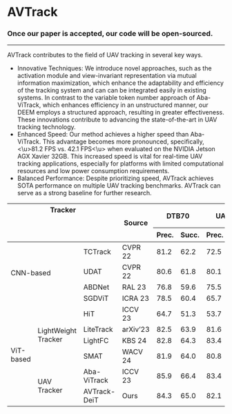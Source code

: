 # AVTrack
### Once our paper is accepted, our code will be open-sourced.


---

AVTrack contributes to the field of UAV tracking in several key ways. 
*  Innovative Techniques: We introduce novel approaches, such as the activation module and view-invariant representation via mutual information maximization, which enhance the adaptability and efficiency of the tracking system and can can be integrated easily in existing systems. In contrast to the variable token number approach of Aba-ViTrack, which enhances efficiency in an unstructured manner, our DEEM employs a structured approach, resulting in greater effectiveness. These innovations contribute to advancing the state-of-the-art in UAV tracking technology. 
*   Enhanced Speed: Our method achieves a higher speed than Aba-ViTrack. This advantage becomes more pronounced, specifically, <\u>81.2 FPS vs. 42.1 FPS<\u> when evaluated on the NVIDIA Jetson AGX Xavier 32GB. This increased speed is vital for real-time UAV tracking applications, especially for platforms with limited computational resources and low power consumption requirements. 
*   Balanced Performance: Despite prioritizing speed, AVTrack achieves SOTA performance on multiple UAV tracking benchmarks. AVTrack can serve as a strong baseline for further research.

<table class="tg">
<thead>
  <tr>
    <th class="tg-baqh" colspan="3" rowspan="2">Tracker<br><br><br><br>  </th>
    <th class="tg-baqh" rowspan="2">Source</th>
    <th class="tg-baqh" colspan="2">DTB70</th>
    <th class="tg-baqh" colspan="2">UAVDT</th>
    <th class="tg-baqh" colspan="2">VisDrone</th>
    <th class="tg-baqh" colspan="2">UAV123</th>
    <th class="tg-baqh" colspan="2"><span style="font-style:normal">UAV123@10fps</span></th>
    <th class="tg-baqh" colspan="2">WebUAV-3M</th>
    <th class="tg-baqh" rowspan="2">FLOPs</th>
    <th class="tg-baqh" rowspan="2">Params</th>
    <th class="tg-baqh" rowspan="2">Avg.FPS</th>
  </tr>
  <tr>
    <th class="tg-baqh">Prec.</th>
    <th class="tg-baqh">Succ.</th>
    <th class="tg-baqh">Prec.</th>
    <th class="tg-baqh">Succ.</th>
    <th class="tg-baqh">Prec.</th>
    <th class="tg-baqh">Succ.</th>
    <th class="tg-baqh">Prec.</th>
    <th class="tg-baqh">Succ.</th>
    <th class="tg-baqh">Prec.</th>
    <th class="tg-baqh">Succ.</th>
    <th class="tg-baqh">Prec.</th>
    <th class="tg-baqh">Succ.</th>
  </tr>
</thead>
<tbody>
  <tr>
    <td class="tg-baqh" colspan="2" rowspan="4">CNN-based</td>
    <td class="tg-baqh">TCTrack</td>
    <td class="tg-baqh">CVPR 22</td>
    <td class="tg-baqh">81.2</td>
    <td class="tg-baqh">62.2</td>
    <td class="tg-baqh">72.5</td>
    <td class="tg-baqh">53.0</td>
    <td class="tg-baqh">79.9</td>
    <td class="tg-baqh">59.4</td>
    <td class="tg-baqh">80.0</td>
    <td class="tg-baqh">60.5</td>
    <td class="tg-baqh">78.0</td>
    <td class="tg-baqh">59.9</td>
    <td class="tg-baqh">61.9</td>
    <td class="tg-baqh">45.7</td>
    <td class="tg-baqh">8.9G</td>
    <td class="tg-baqh">10.5M</td>
    <td class="tg-baqh">139.6</td>
  </tr>
  <tr>
    <td class="tg-baqh">UDAT</td>
    <td class="tg-baqh">CVPR 22</td>
    <td class="tg-baqh">80.6</td>
    <td class="tg-baqh">61.8</td>
    <td class="tg-baqh">80.1</td>
    <td class="tg-baqh">59.2</td>
    <td class="tg-baqh">81.6</td>
    <td class="tg-baqh">61.9</td>
    <td class="tg-baqh">76.1</td>
    <td class="tg-baqh">59.0</td>
    <td class="tg-baqh">77.8</td>
    <td class="tg-baqh">58.5</td>
    <td class="tg-baqh">64.8</td>
    <td class="tg-baqh">48.7</td>
    <td class="tg-baqh">23.2G</td>
    <td class="tg-baqh">55.1M</td>
    <td class="tg-baqh">31.3</td>
  </tr>
  <tr>
    <td class="tg-baqh">ABDNet</td>
    <td class="tg-baqh">RAL 23</td>
    <td class="tg-baqh">76.8</td>
    <td class="tg-baqh">59.6</td>
    <td class="tg-baqh">75.5</td>
    <td class="tg-baqh">55.3</td>
    <td class="tg-baqh">75.0</td>
    <td class="tg-baqh">57.2</td>
    <td class="tg-baqh">79.3</td>
    <td class="tg-baqh">60.7</td>
    <td class="tg-baqh">77.3</td>
    <td class="tg-baqh">59.1</td>
    <td class="tg-baqh">63.9</td>
    <td class="tg-baqh">48.7</td>
    <td class="tg-baqh">8.3G</td>
    <td class="tg-baqh">12.3M</td>
    <td class="tg-baqh">125.4</td>
  </tr>
  <tr>
    <td class="tg-baqh">SGDViT</td>
    <td class="tg-baqh">ICRA 23</td>
    <td class="tg-baqh">78.5</td>
    <td class="tg-baqh">60.4</td>
    <td class="tg-baqh">65.7</td>
    <td class="tg-baqh">48.0</td>
    <td class="tg-baqh">72.1</td>
    <td class="tg-baqh">52.1</td>
    <td class="tg-baqh">75.4</td>
    <td class="tg-baqh">57.5</td>
    <td class="tg-baqh">86.3</td>
    <td class="tg-baqh">66.1</td>
    <td class="tg-baqh">61.3</td>
    <td class="tg-baqh">45.7</td>
    <td class="tg-baqh">11.3G</td>
    <td class="tg-baqh">23.3M</td>
    <td class="tg-baqh">107.6</td>
  </tr>
  <tr>
    <td class="tg-baqh" rowspan="6">ViT-based</td>
    <td class="tg-baqh" rowspan="4">LightWeight Tracker</td>
    <td class="tg-baqh">HiT</td>
    <td class="tg-baqh">ICCV 23</td>
    <td class="tg-baqh">64.7</td>
    <td class="tg-baqh">51.3</td>
    <td class="tg-baqh">53.7</td>
    <td class="tg-baqh">41.1</td>
    <td class="tg-baqh">64.0</td>
    <td class="tg-baqh">49.9</td>
    <td class="tg-baqh">73.5</td>
    <td class="tg-baqh">58.4</td>
    <td class="tg-baqh">74.7</td>
    <td class="tg-baqh">59.1</td>
    <td class="tg-baqh">49.2</td>
    <td class="tg-baqh">39.7</td>
    <td class="tg-baqh">1.0G</td>
    <td class="tg-baqh">9.6M</td>
    <td class="tg-mxrt">293.4</td>
  </tr>
  <tr>
    <td class="tg-baqh">LiteTrack</td>
    <td class="tg-baqh">arXiv’23</td>
    <td class="tg-baqh">82.5</td>
    <td class="tg-baqh">63.9</td>
    <td class="tg-baqh">81.6</td>
    <td class="tg-baqh">59.3</td>
    <td class="tg-baqh">79.7</td>
    <td class="tg-baqh">61.4</td>
    <td class="tg-baqh">84.2</td>
    <td class="tg-baqh">65.9</td>
    <td class="tg-baqh">83.1</td>
    <td class="tg-baqh">65.0</td>
    <td class="tg-baqh">69.4</td>
    <td class="tg-baqh">54.1</td>
    <td class="tg-baqh">7.3G</td>
    <td class="tg-baqh">28.3M</td>
    <td class="tg-baqh">140.9</td>
  </tr>
  <tr>
    <td class="tg-baqh">LightFC</td>
    <td class="tg-baqh">KBS 24</td>
    <td class="tg-baqh">82.8</td>
    <td class="tg-baqh">64.3</td>
    <td class="tg-baqh">83.4</td>
    <td class="tg-baqh">60.6</td>
    <td class="tg-baqh">82.7</td>
    <td class="tg-baqh">62.8</td>
    <td class="tg-baqh">84.2</td>
    <td class="tg-baqh">65.5</td>
    <td class="tg-baqh">81.3</td>
    <td class="tg-baqh">63.7</td>
    <td class="tg-baqh">71.2</td>
    <td class="tg-baqh">54.5</td>
    <td class="tg-baqh">0.95G</td>
    <td class="tg-baqh">3.2M</td>
    <td class="tg-baqh">143.1</td>
  </tr>
  <tr>
    <td class="tg-baqh">SMAT</td>
    <td class="tg-baqh"><span style="font-style:normal">WACV 24</span></td>
    <td class="tg-baqh">81.9</td>
    <td class="tg-baqh">64.0</td>
    <td class="tg-baqh">80.8</td>
    <td class="tg-baqh">58.7</td>
    <td class="tg-baqh">82.5</td>
    <td class="tg-baqh">63.4</td>
    <td class="tg-baqh">81.8</td>
    <td class="tg-baqh">64.6</td>
    <td class="tg-baqh">80.4</td>
    <td class="tg-baqh">63.5</td>
    <td class="tg-baqh">68.9</td>
    <td class="tg-baqh">53.9</td>
    <td class="tg-baqh">3.2G</td>
    <td class="tg-baqh">5.6M</td>
    <td class="tg-baqh">121.4</td>
  </tr>
  <tr>
    <td class="tg-baqh" rowspan="2">UAV Tracker</td>
    <td class="tg-baqh">Aba-ViTrack</td>
    <td class="tg-baqh">ICCV 23</td>
    <td class="tg-baqh">85.9</td>
    <td class="tg-baqh">66.4</td>
    <td class="tg-baqh">83.4</td>
    <td class="tg-baqh">59.9</td>
    <td class="tg-baqh">86.1</td>
    <td class="tg-baqh">65.3</td>
    <td class="tg-baqh">86.4</td>
    <td class="tg-baqh">66.4</td>
    <td class="tg-baqh">85.0</td>
    <td class="tg-baqh">65.5</td>
    <td class="tg-baqh">70.4</td>
    <td class="tg-baqh">55.3</td>
    <td class="tg-baqh">2.4G</td>
    <td class="tg-baqh">7.9M</td>
    <td class="tg-vkwr">176.8</td>
  </tr>
  <tr>
    <td class="tg-baqh"><span style="font-style:normal">AVTrack-DeiT</span></td>
    <td class="tg-baqh">Ours</td>
    <td class="tg-baqh">84.3</td>
    <td class="tg-baqh">65.0</td>
    <td class="tg-baqh">82.1</td>
    <td class="tg-baqh">58.7</td>
    <td class="tg-baqh">86.0</td>
    <td class="tg-baqh">65.3</td>
    <td class="tg-baqh">84.8</td>
    <td class="tg-baqh">66.8</td>
    <td class="tg-baqh">83.2</td>
    <td class="tg-baqh">65.8</td>
    <td class="tg-baqh">70.0</td>
    <td class="tg-baqh">56.4</td>
    <td class="tg-baqh">0.97M-1.9G</td>
    <td class="tg-baqh">6.6-7.9M</td>
    <td class="tg-6ho8">252.7</td>
  </tr>
</tbody>
</table>
